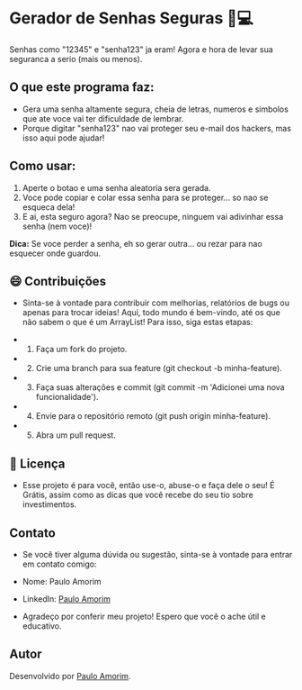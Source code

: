 # Gerador de Senhas Seguras 🔐💻

Senhas como "12345" e "senha123" ja eram! Agora e hora de levar sua seguranca a serio (mais ou menos).

## O que este programa faz:
- Gera uma senha altamente segura, cheia de letras, numeros e simbolos que ate voce vai ter dificuldade de lembrar.
- Porque digitar "senha123" nao vai proteger seu e-mail dos hackers, mas isso aqui pode ajudar!

## Como usar:
1. Aperte o botao e uma senha aleatoria sera gerada.
2. Voce pode copiar e colar essa senha para se proteger... so nao se esqueca dela!
3. E ai, esta seguro agora? Nao se preocupe, ninguem vai adivinhar essa senha (nem voce)!

**Dica:** Se voce perder a senha, eh so gerar outra... ou rezar para nao esquecer onde guardou.

## 😄 Contribuições
- Sinta-se à vontade para contribuir com melhorias, relatórios de bugs ou apenas para trocar ideias! Aqui, todo mundo é bem-vindo, até os que não sabem o que é um ArrayList!
Para isso, siga estas etapas:

- 1. Faça um fork do projeto.
- 2. Crie uma branch para sua feature (git checkout -b minha-feature).
- 3. Faça suas alterações e commit (git commit -m 'Adicionei uma nova funcionalidade').
- 4. Envie para o repositório remoto (git push origin minha-feature).
- 5. Abra um pull request.

## 📜 Licença
- Esse projeto é para você, então use-o, abuse-o e faça dele o seu! É Grátis, assim como as dicas que você recebe do seu tio sobre investimentos.

## Contato
- Se você tiver alguma dúvida ou sugestão, sinta-se à vontade para entrar em contato comigo:

- Nome: Paulo Amorim
- LinkedIn: [Paulo Amorim](https://www.linkedin.com/in/paulo-amorim88/)

- Agradeço por conferir meu projeto! Espero que você o ache útil e educativo.

## Autor
Desenvolvido por [Paulo Amorim](https://github.com/Paulo88).
